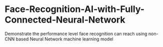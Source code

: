 # Face-Recognition-AI-with-Fully-Connected-Neural-Network
Demonstrate the performance level face recognition can reach using non-CNN based Neural Network machine learning model
